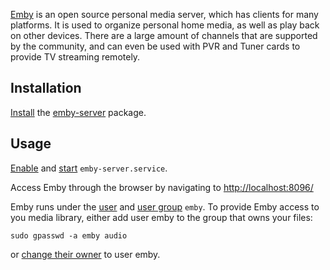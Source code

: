 [Emby](https://emby.media/) is an open source personal media server, which has clients for many platforms. It is used to organize personal home media, as well as play back on other devices. There are a large amount of channels that are supported by the community, and can even be used with PVR and Tuner cards to provide TV streaming remotely.

## Installation

[Install](/index.php/Install "Install") the [emby-server](https://www.archlinux.org/packages/?name=emby-server) package.

## Usage

[Enable](/index.php/Enable "Enable") and [start](/index.php/Start "Start") `emby-server.service`.

Access Emby through the browser by navigating to [http://localhost:8096/](http://localhost:8096/)

Emby runs under the [user](/index.php/User "User") and [user group](/index.php/User_group "User group") `emby`. To provide Emby access to you media library, either add user emby to the group that owns your files:

```
sudo gpasswd -a emby audio

```

or [change their owner](/index.php/File_permissions_and_attributes#Changing_ownership "File permissions and attributes") to user emby.